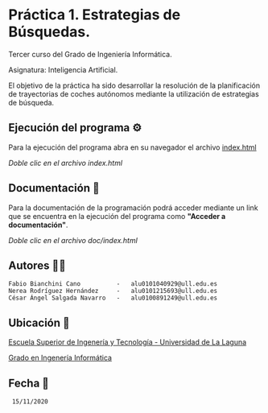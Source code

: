 # Práctica 1. Estrategias de Búsquedas.

Tercer curso del Grado de Ingeniería Informática.

Asignatura: Inteligencia Artificial.

El objetivo de la práctica ha sido desarrollar la resolución de la planificación de trayectorias de coches autónomos mediante la utilización de estrategias de búsqueda.

## Ejecución del programa ⚙️
Para la ejecución del programa abra en su navegador el archivo [index.html](index.html)


_Doble clic en el archivo index.html_


## Documentación 📝
Para la documentación de la programación podrá acceder mediante un link que se encuentra en la ejecución del programa como **"Acceder a documentación"**.

_Doble clic en el archivo doc/index.html_

## Autores 👨‍💻
```
Fabio Bianchini Cano          -   alu0101040929@ull.edu.es
Nerea Rodríguez Hernández     -   alu0101215693@ull.edu.es
César Ángel Salgada Navarro   -   alu0100891249@ull.edu.es 
```
## Ubicación 📌
[Escuela Superior de Ingenería y Tecnología - Universidad de La Laguna](https://goo.gl/maps/xZaYY2Z1SYvPRmyV6)

[Grado en Ingenería Informática](https://www.ull.es/grados/ingenieria-informatica/)

## Fecha 📆
```
 15/11/2020
```